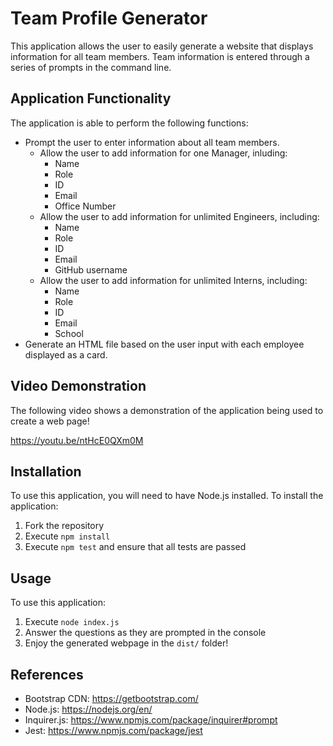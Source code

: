 # Team Profile Generator

This application allows the user to easily generate a website that displays information for all team members. Team information is entered through a series of prompts in the command line.

## Application Functionality

The application is able to perform the following functions:

- Prompt the user to enter information about all team members.
  - Allow the user to add information for one Manager, inluding:
    - Name
    - Role
    - ID
    - Email
    - Office Number
  - Allow the user to add information for unlimited Engineers, including:
    - Name
    - Role
    - ID
    - Email
    - GitHub username
  - Allow the user to add information for unlimited Interns, including:
    - Name
    - Role
    - ID
    - Email
    - School
- Generate an HTML file based on the user input with each employee displayed as a card.

## Video Demonstration

The following video shows a demonstration of the application being used to create a web page!

https://youtu.be/ntHcE0QXm0M

## Installation

To use this application, you will need to have Node.js installed.
To install the application:

1. Fork the repository
2. Execute `npm install`
3. Execute `npm test` and ensure that all tests are passed

## Usage

To use this application:

1. Execute `node index.js`
2. Answer the questions as they are prompted in the console
3. Enjoy the generated webpage in the `dist/` folder!

## References

- Bootstrap CDN: https://getbootstrap.com/
- Node.js: https://nodejs.org/en/
- Inquirer.js: https://www.npmjs.com/package/inquirer#prompt
- Jest: https://www.npmjs.com/package/jest
